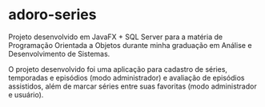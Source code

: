 # adoro-series
Projeto desenvolvido em JavaFX + SQL Server para a matéria de Programação Orientada a Objetos durante minha graduação em Análise e Desenvolvimento de Sistemas. 

O projeto desenvolvido foi uma aplicação para cadastro de séries, temporadas e episódios (modo administrador) e avaliação de episódios assistidos, além de marcar séries entre suas favoritas (modo administrador e usuário).
